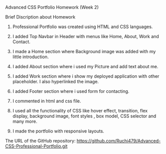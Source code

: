 Advanced CSS Portfolio Homework  (Week 2)

Brief Discription about Homework

1. Professional Portfolio was created using HTML and CSS languages.

2. I added Top Navbar in Header with menus like Home, About, Work and Contact.

3. I made a Home section where Background image was added with my little introduction.

4. I added About section where i used my Picture and add text about me.

5. I added Work section where i show my deployed application with other placeholder. I also hyperlinked the image.

6.   I added Footer section where i used form for contacting.

7. I commented in html and css file.

8. I used all the functionality of CSS like hover effect, transition, flex display, background image, font styles , box model, CSS selector and many more.

9. I made the portfolio with responsive layouts.

The URL of the GitHub repository: https://github.com/Ruchi479/Advanced-CSS-Professional-Portfolio.git



